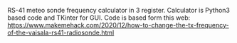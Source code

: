 RS-41 meteo sonde frequency calculator in 3 register. Calculator is Python3 based code and TKinter for GUI. Code is based form this web: https://www.makemehack.com/2020/12/how-to-change-the-tx-frequency-of-the-vaisala-rs41-radiosonde.html
